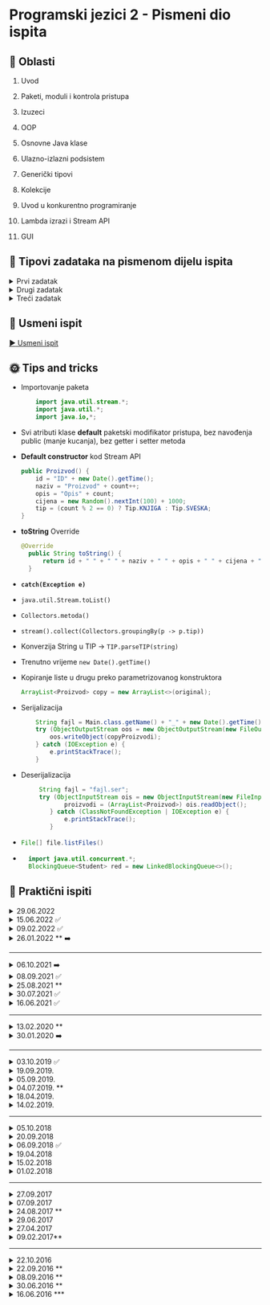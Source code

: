 # Programski jezici 2 - Pismeni dio ispita

## :pushpin: Oblasti

1. Uvod

2. Paketi, moduli i kontrola pristupa

3. Izuzeci

4. OOP

5. Osnovne Java klase

6. Ulazno-izlazni podsistem

7. Generički tipovi

8. Kolekcije

9. Uvod u konkurentno programiranje

10. Lambda izrazi i Stream API

11. GUI

## :pushpin: Tipovi zadataka na pismenom dijelu ispita

<details>
  <summary>Prvi zadatak</summary>
  
  
<p>
Akcenat je na konkurentnom programiranju i pravilnoj sinhronizaciji. Bitno je napraviti pravilnu hijerarhiju klasa i interfejsa.
</p>

==_NOTE_== Ne smijemo koristiti **instanceof** da provjerimo da li je roditelj dijete, to postižemo upotrebom interfejsa ili provjeravanjem nekog flega/atributa.

</details>

<details>
  <summary>Drugi zadatak</summary>

- I/O

</details>

<details>
  <summary>Treći zadatak</summary>

- Stream API
- </details>

## :rotating_light: Usmeni ispit

[:arrow_forward: Usmeni ispit](resources/Usmeni.md)

## :sun_with_face: Tips and tricks

- Importovanje paketa
  ```java
      import java.util.stream.*;
      import java.util.*;
      import java.io,*;
  ```
- Svi atributi klase **default** paketski modifikator pristupa, bez navođenja public (manje kucanja), bez getter i setter metoda
- **Default constructor** kod Stream API

  ```java
  public Proizvod() {
      id = "ID" + new Date().getTime();
      naziv = "Proizvod" + count++;
      opis = "Opis" + count;
      cijena = new Random().nextInt(100) + 1000;
      tip = (count % 2 == 0) ? Tip.KNJIGA : Tip.SVESKA;
  }
  ```

- **toString** Override
  ```java
  @Override
    public String toString() {
        return id + " " + " " + naziv + " " + opis + " " + cijena + " " + tip.toString();
    }
  ```
- **`catch(Exception e)`**
- `java.util.Stream.toList()`
- `Collectors.metoda()`
- `stream().collect(Collectors.groupingBy(p -> p.tip))`
- Konverzija String u TIP -> `TIP.parseTIP(string)`
- Trenutno vrijeme `new Date().getTime()`
- Kopiranje liste u drugu preko parametrizovanog konstruktora
  ```java
  ArrayList<Proizvod> copy = new ArrayList<>(original);
  ```
- Serijalizacija
  ```java
      String fajl = Main.class.getName() + "_" + new Date().getTime() + ".ser";
      try (ObjectOutputStream oos = new ObjectOutputStream(new FileOutputStream(fajl))) {
          oos.writeObject(copyProizvodi);
      } catch (IOException e) {
          e.printStackTrace();
      }
  ```
- Deserijalizacija
  ```java
       String fajl = "fajl.ser";
       try (ObjectInputStream ois = new ObjectInputStream(new FileInputStream(fajl))) {
              proizvodi = (ArrayList<Proizvod>) ois.readObject();
          } catch (ClassNotFoundException | IOException e) {
              e.printStackTrace();
          }
  ```
- ```java
  File[] file.listFiles()
  ```
- ```java
    import java.util.concurrent.*;
    BlockingQueue<Student> red = new LinkedBlockingQueue<>();
    ```

## :page_facing_up: Praktični ispiti

<details>
<summary>29.06.2022</summary>

1. Simulacija leta
2. Stream API Registar proizvoda
3. Simulacija RED
</details>

<details>
  <summary>15.06.2022 ✅</summary>

1. Orwell 1984 Big brother
2. Rad sa fajlovima
3. Generici + Predicate + Consumer ExampleData1
</details>

<details>
  <summary>09.02.2022 ✅</summary>

1. Trka vozila
2. Stream API + Rad sa fajlovima Filmovi
3. Pretraga direktorijuma Rad sa fajlovima + Stream API
</details>

<details>
  <summary>26.01.2022 ** ➡️</summary>

1. Slanje poruka + FileWatcher
2. Simulacija rad sa fajlovima
3. Analiza rješenja ispitnih zadataka (paketi, klase, komentari)
</details>

---

<details>
  <summary>06.10.2021 ➡️</summary>

1. Studentski izbori (.SAVE, .ELECTION, .REGISTER, .STATUS)
2. Rad sa fajlovima
3. Stream API Agencija za zapošljavanje
</details>

<details>
  <summary>08.09.2021 ✅</summary>

1. Obrada podataka kompanije (IMPORT, AUTO, SAVE, STATUS)
2. Stream API Studenti
3. UlancaniStek AddThread, RemoveThread
</details>

<details>
  <summary>25.08.2021 **</summary>

1. Virtuelna pošta
2. Rad sa fajlovima
3. Generici , Predicate, Podatak
</details>

<details>
  <summary>30.07.2021 ✅</summary>

1. Simulacija kupovine na kasi
2. Generici (Skladište, Podaci, Obavještenje , Alarmi)
3. FileWatcher + Rad sa fajlovima + Simulacija DailyQuotes
</details>

<details>
  <summary>16.06.2021 ✅</summary>

1. Vojna plovila
2. Stream API Knjige
3. Pretraga direktorijuma Rad sa fajlovima + Stream API
</details>

---

<details>
  <summary>13.02.2020 **</summary>

1. Cirkus + Biljojedi + Mesojedi
2. Rad sa fajlovima + Rekurzija
3. ArrayOps
</details>

<details>
  <summary>30.01.2020 ➡️</summary>

1. Trka vozila
2. Sakupljac_Watcher + rad sa fajlovima
3. Stream API | Zec
</details>

---

<details>
  <summary>03.10.2019 ✅</summary>

</details>

<details>
  <summary>19.09.2019.</summary>

1. JavaAds + JavaCity
2. Rad sa fajlovima + komandna linija (-src, -dest, -unique, -limit)
3. StekRed **08.09.2021.**
</details>

<details>
  <summary>05.09.2019.</summary>

1. JavaFabrika
2. Generici Baza artikala prodavnice + CSV
3. JavaBank Stream API + Simulacija
</details>

<details>
  <summary>04.07.2019. **</summary>

1. Java vodeni svijet
2. Java kompanija pozivnice Rad sa fajlovima
3. Generici Predicate hashCode **25.08.2021.**
</details>

<details>
  <summary>18.04.2019.</summary>

1. Java takmičenje prepreke, bonusi, voda, vatra, stijena
2. FileWatcher binarne datoteke Rad sa fajlovima
3. Takmičenje niti Xnit, Ynit, Znit
</details>

<details>
  <summary>14.02.2019.</summary>

1. Narudžbenica i Faktura
2. Generici, Stream API, Predicate
3. Rad sa fajlovima ispis brojeva (10)
</details>

---

<details>
  <summary>05.10.2018</summary>

1. Simulacija Kino dvorane
2. ConsoleTable \*\*\*
3. Rad sa fajlovima
</details>

<details>
  <summary>20.09.2018</summary>

1. Java firma varioci, vozači, bravari
2. Queue AddThread, RemoveThread
3. Minsko polje simulacija
</details>

<details>
  <summary>06.09.2018 ✅</summary>

1. Sipanje goriva na benzinskoj pumpi
2. Rad sa fajl sistemom
3. Java NIO + Stream API
</details>

<details>
  <summary>19.04.2018</summary>

1. Simulacija voda, vatra, stijena
2. Obrada sadržaja tekstualnih fajlova na različite načine (loader, processor, exporter) \*\*
3. Stream API
</details>

<details>
  <summary>15.02.2018</summary>

1. Simulacija sakupljanje zlatnika robot, planinar, atletičar, skijaš
2. Modifikacija konfiguracioni fajl
3. Generička metoda \*\*
</details>

<details>
  <summary>01.02.2018</summary>

1. Java hidrocentrala
2. [Ponovljeno] broj klasa, paketa **26.01.2022**
3. FileWatcher
</details>

---

<details>
  <summary>27.09.2017</summary>

1. Fabrika, trake, mašine
2. Proširenje prethodnog zadatka, Narudžbe, algoritam za raspoređivanje
3. Stream API
</details>

<details>
  <summary>07.09.2017</summary>

1. Upravljanje fajlova u folderima
2. Proširenje
3. Proširenje
</details>

<details>
  <summary>24.08.2017 **</summary>

1. **08.09.2021.**
2. Processor
3. Exporter
</details>

<details>
  <summary>29.06.2017</summary>

1. Takmičenje na mapi prepeke + bonusi
2. CSV analiza poslovanja izmišljenog preduzeća
3. Generator Java klasa
</details>

<details>
  <summary>27.04.2017</summary>

1. Turističke atrakcije
2. Stack PusherThread PopperThread
3. Stream API Quotes CSV
</details>

<details>
  <summary>09.02.2017**</summary>

1. Grad robovil Roboti
2. Procesiranje \*\*
3. Class-creator
</details>

---

<details>
  <summary>22.10.2016</summary>

1. Mitološka bića
2. Ppogađanje riječi
3. Fajlovi sa riječima istog početnog slova
</details>

<details>
  <summary>22.09.2016 **</summary>

1. Takmičenje prepreke i bonusi
2. Kopiranje fajlova, foldera
3. XML, JSON -> Java klase
</details>

<details>
  <summary>08.09.2016 **</summary>

1. Muzički zapisi
2. HTML Parser \*\*
3. Rad sa fajlovima
</details>

<details>
  <summary>30.06.2016 **</summary>

1. Ambulanta
2. LIMUNADA Pogađanje riječi
3. Rad sa fajlovima razvrstavanje
</details>

<details>
  <summary>16.06.2016 ***</summary>

1. Evropsko prvenstvo u fudbalu
2. Proširenje
3. Fajlovi
</details>
